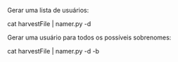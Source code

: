 Gerar uma lista de usuários:

cat harvestFile | namer.py -d <dominio> 

Gerar uma usuário para todos os possíveis sobrenomes:

cat harvestFile | namer.py -d <dominio> -b